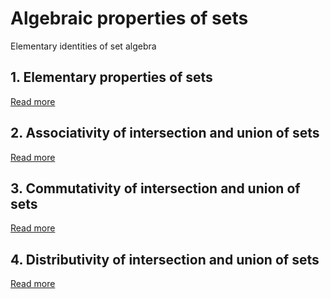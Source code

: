 # Algebraic properties of sets

Elementary identities of set algebra

## 1. Elementary properties of sets

[Read more](./0001-elementary-properties-of-sets.md)

## 2. Associativity of intersection and union of sets

[Read more](./0002-associativity-of-intersection-and-union-of-sets.md)

## 3. Commutativity of intersection and union of sets

[Read more](./0003-commutativity-of-intersection-and-union-of-sets.md)

## 4. Distributivity of intersection and union of sets

[Read more](./0004-distributivity-of-intersection-and-union-of-sets.md)